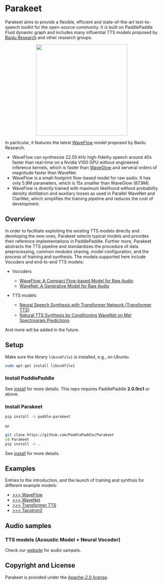 # Parakeet

Parakeet aims to provide a flexible, efficient and state-of-the-art text-to-speech toolkit for the open-source community. It is built on PaddlePaddle Fluid dynamic graph and includes many influential TTS models proposed by [Baidu Research](http://research.baidu.com) and other research groups.  

<div align="center">
  <img src="images/logo.png" width=300 /> <br>
</div>

In particular, it features the latest [WaveFlow](https://arxiv.org/abs/1912.01219) model proposed by Baidu Research.

- WaveFlow can synthesize 22.05 kHz high-fidelity speech around 40x faster than real-time on a Nvidia V100 GPU without engineered inference kernels, which is faster than [WaveGlow](https://github.com/NVIDIA/waveglow) and serveral orders of magnitude faster than WaveNet.
- WaveFlow is a small-footprint flow-based model for raw audio. It has only 5.9M parameters, which is 15x smalller than WaveGlow (87.9M).
- WaveFlow is directly trained with maximum likelihood without probability density distillation and auxiliary losses as used in Parallel WaveNet and ClariNet, which simplifies the training pipeline and reduces the cost of development.

## Overview

In order to facilitate exploiting the existing TTS models directly and developing the new ones, Parakeet selects typical models and provides their reference implementations in PaddlePaddle. Further more, Parakeet abstracts the TTS pipeline and standardizes the procedure of data preprocessing, common modules sharing, model configuration, and the process of training and synthesis. The models supported here include Vocoders and end-to-end TTS models:

- Vocoders
  - [WaveFlow: A Compact Flow-based Model for Raw Audio](https://arxiv.org/abs/1912.01219)
  - [WaveNet: A Generative Model for Raw Audio](https://arxiv.org/abs/1609.03499)

- TTS models
  - [Neural Speech Synthesis with Transformer Network (Transformer TTS)](https://arxiv.org/abs/1809.08895)
  - [Natural TTS Synthesis by Conditioning WaveNet on Mel Spectrogram Predictions](arxiv.org/abs/1712.05884)


And more will be added in the future.


## Setup

Make sure the library `libsndfile1` is installed, e.g., on Ubuntu.

```bash
sudo apt-get install libsndfile1
```

### Install PaddlePaddle

See [install](https://www.paddlepaddle.org.cn/install/quick) for more details. This repo requires PaddlePaddle **2.0.0rc1** or above.

### Install Parakeet
```bash
pip install -U paddle-parakeet
```

or 
```bash
git clone https://github.com/PaddlePaddle/Parakeet
cd Parakeet
pip install -e .
```

See [install](https://paddle-parakeet.readthedocs.io/en/latest/install.html) for more details.

## Examples

Entries to the introduction, and the launch of training and synthsis for different example models:

- [>>> WaveFlow](./examples/waveflow)
- [>>> WaveNet](./examples/wavenet)
- [>>> Transformer TTS](./examples/transformer_tts)
- [>>> Tacotron2](./examples/tacotron2)


## Audio samples

### TTS models (Acoustic Model + Neural Vocoder)

Check our [website](https://paddle-parakeet.readthedocs.io/en/latest/demo.html) for audio sampels.

## Copyright and License

Parakeet is provided under the [Apache-2.0 license](LICENSE).
